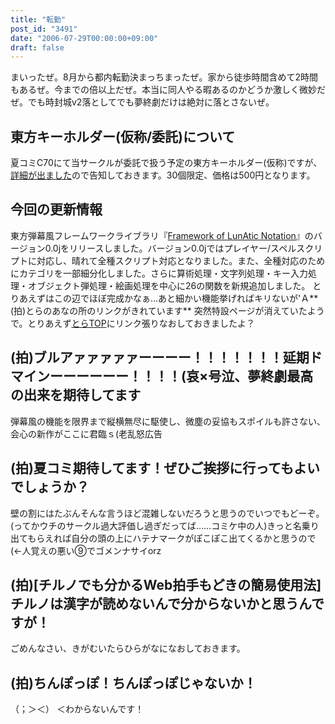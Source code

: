 ```yaml
---
title: "転勤"
post_id: "3491"
date: "2006-07-29T00:00:00+09:00"
draft: false
---
```



まいったぜ。8月から都内転勤決まっちまったぜ。家から徒歩時間含めて2時間もあるぜ。今までの倍以上だぜ。本当に同人やる暇あるのかどうか激しく微妙だぜ。でも時封城v2落としてでも夢終劇だけは絶対に落とさないぜ。
## 東方キーホルダー(仮称/委託)について
夏コミC70にて当サークルが委託で扱う予定の東方キーホルダー(仮称)ですが、[詳細が出ました](http://hal900.gotdns.com/HAL900page/goods/goods.html)ので告知しておきます。30個限定、価格は500円となります。
## 今回の更新情報
東方弾幕風フレームワークライブラリ『[Framework of LunAtic Notation](/tag/flan)』のバージョン0.0jをリリースしました。バージョン0.0jではプレイヤー/スペルスクリプトに対応し、晴れて全種スクリプト対応となりました。また、全種対応のためにカテゴリを一部細分化しました。さらに算術処理・文字列処理・キー入力処理・オブジェクト弾処理・絵画処理を中心に26の関数を新規追加しました。 とりあえずはこの辺でほぼ完成かなぁ…あと細かい機能挙げればキリないが'Ａ**(拍)とらのあなの所のリンクがきれています** 突然特設ページが消えていたようで。とりあえず[とらTOP](http://www.toranoana.jp/)にリンク張りなおしておきましたよ？
## (拍)ブルアァァァァァーーーー！！！！！！！延期ドマインーーーーーー！！！！(哀×号泣、夢終劇最高の出来を期待してます
弾幕風の機能を限界まで縦横無尽に駆使し、微塵の妥協もスポイルも許さない、会心の新作がここに君臨ｓ(老乱怒広告
## (拍)夏コミ期待してます！ぜひご挨拶に行ってもよいでしょうか？
壁の割にはたぶんそんな言うほど混雑しないだろうと思うのでいつでもどーぞ。(ってかウチのサークル過大評価し過ぎだってば……コミケ中の人)きっと名乗り出てもらえれば自分の頭の上にハテナマークがぽこぽこ出てくるかと思うので(←人覚えの悪い⑨でゴメンナサイorz
## (拍)[チルノでも分かるWeb拍手もどきの簡易使用法]チルノは漢字が読めないんで分からないかと思うんですが！
ごめんなさい、きがむいたらひらがなになおしておきます。
## (拍)ちんぽっぽ！ちんぽっぽじゃないか！
（；＞＜） ＜わからないんです！
